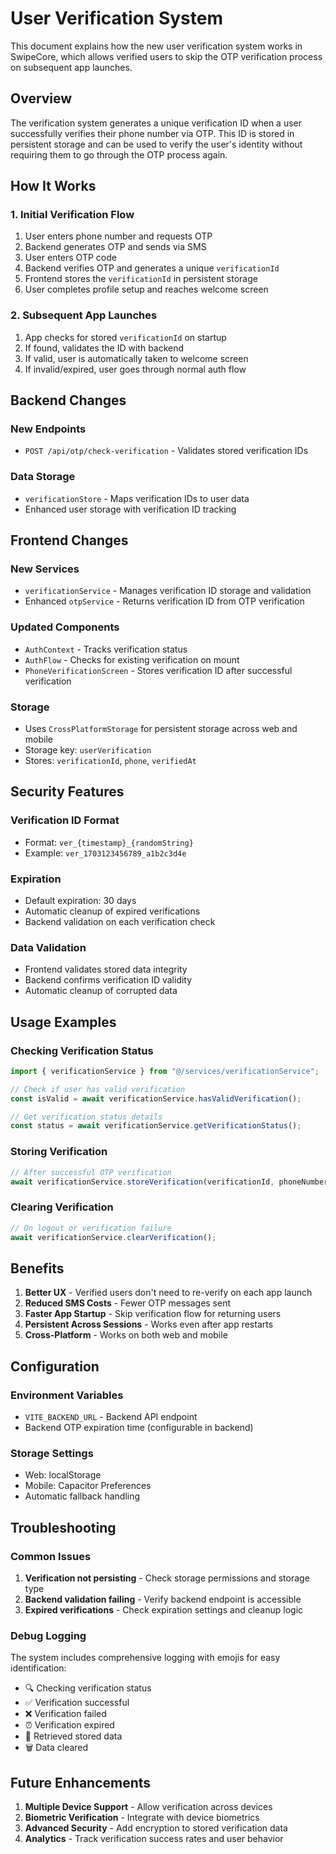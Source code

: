 # User Verification System

This document explains how the new user verification system works in SwipeCore, which allows verified users to skip the OTP verification process on subsequent app launches.

## Overview

The verification system generates a unique verification ID when a user successfully verifies their phone number via OTP. This ID is stored in persistent storage and can be used to verify the user's identity without requiring them to go through the OTP process again.

## How It Works

### 1. Initial Verification Flow

1. User enters phone number and requests OTP
2. Backend generates OTP and sends via SMS
3. User enters OTP code
4. Backend verifies OTP and generates a unique `verificationId`
5. Frontend stores the `verificationId` in persistent storage
6. User completes profile setup and reaches welcome screen

### 2. Subsequent App Launches

1. App checks for stored `verificationId` on startup
2. If found, validates the ID with backend
3. If valid, user is automatically taken to welcome screen
4. If invalid/expired, user goes through normal auth flow

## Backend Changes

### New Endpoints

- `POST /api/otp/check-verification` - Validates stored verification IDs

### Data Storage

- `verificationStore` - Maps verification IDs to user data
- Enhanced user storage with verification ID tracking

## Frontend Changes

### New Services

- `verificationService` - Manages verification ID storage and validation
- Enhanced `otpService` - Returns verification ID from OTP verification

### Updated Components

- `AuthContext` - Tracks verification status
- `AuthFlow` - Checks for existing verification on mount
- `PhoneVerificationScreen` - Stores verification ID after successful verification

### Storage

- Uses `CrossPlatformStorage` for persistent storage across web and mobile
- Storage key: `userVerification`
- Stores: `verificationId`, `phone`, `verifiedAt`

## Security Features

### Verification ID Format

- Format: `ver_{timestamp}_{randomString}`
- Example: `ver_1703123456789_a1b2c3d4e`

### Expiration

- Default expiration: 30 days
- Automatic cleanup of expired verifications
- Backend validation on each verification check

### Data Validation

- Frontend validates stored data integrity
- Backend confirms verification ID validity
- Automatic cleanup of corrupted data

## Usage Examples

### Checking Verification Status

```typescript
import { verificationService } from "@/services/verificationService";

// Check if user has valid verification
const isValid = await verificationService.hasValidVerification();

// Get verification status details
const status = await verificationService.getVerificationStatus();
```

### Storing Verification

```typescript
// After successful OTP verification
await verificationService.storeVerification(verificationId, phoneNumber);
```

### Clearing Verification

```typescript
// On logout or verification failure
await verificationService.clearVerification();
```

## Benefits

1. **Better UX** - Verified users don't need to re-verify on each app launch
2. **Reduced SMS Costs** - Fewer OTP messages sent
3. **Faster App Startup** - Skip verification flow for returning users
4. **Persistent Across Sessions** - Works even after app restarts
5. **Cross-Platform** - Works on both web and mobile

## Configuration

### Environment Variables

- `VITE_BACKEND_URL` - Backend API endpoint
- Backend OTP expiration time (configurable in backend)

### Storage Settings

- Web: localStorage
- Mobile: Capacitor Preferences
- Automatic fallback handling

## Troubleshooting

### Common Issues

1. **Verification not persisting** - Check storage permissions and storage type
2. **Backend validation failing** - Verify backend endpoint is accessible
3. **Expired verifications** - Check expiration settings and cleanup logic

### Debug Logging

The system includes comprehensive logging with emojis for easy identification:

- 🔍 Checking verification status
- ✅ Verification successful
- ❌ Verification failed
- ⏰ Verification expired
- 📱 Retrieved stored data
- 🗑️ Data cleared

## Future Enhancements

1. **Multiple Device Support** - Allow verification across devices
2. **Biometric Verification** - Integrate with device biometrics
3. **Advanced Security** - Add encryption to stored verification data
4. **Analytics** - Track verification success rates and user behavior
